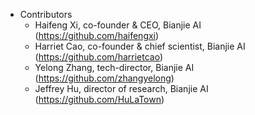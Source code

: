 * Contributors
  * Haifeng Xi, co-founder & CEO, Bianjie AI (https://github.com/haifengxi)
  * Harriet Cao, co-founder & chief scientist, Bianjie AI (https://github.com/harrietcao)
  * Yelong Zhang, tech-director, Bianjie AI (https://github.com/zhangyelong)
  * Jeffrey Hu, director of research, Bianjie AI (https://github.com/HuLaTown)

